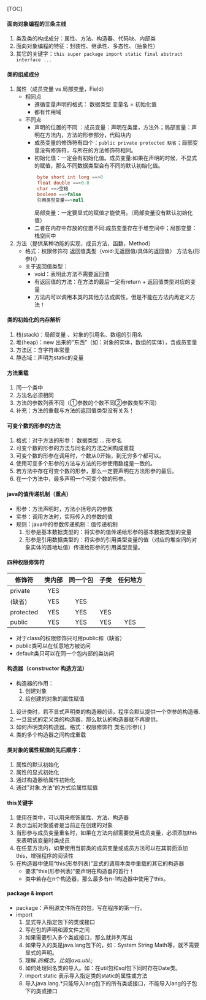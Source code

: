 [TOC]

#### 面向对象编程的三条主线
1. 类及类的构成成分：属性、方法、构造器、代码块、内部类
2. 面向对象编程的特征：封装性、继承性、多态性、（抽象性）
3. 其它的关键字：`this super package import static final abstract interface ...`
#### 类的组成成分
   1. 属性（成员变量 vs 局部变量，Field）
      - 相同点
         - 遵循变量声明的格式： 数据类型 变量名 = 初始化值
         - 都有作用域
      - 不同点
         - 声明的位置的不同 ：成员变量：声明在类里，方法外；局部变量：声明在方法内，方法的形参部分，代码块内
         - 成员变量的修饰符有四个：`public private protected 缺省`；局部变量没有修饰符，与所在的方法修饰符相同。         
         - 初始化值：一定会有初始化值。成员变量:如果在声明的时候，不显式的赋值，那么不同数据类型会有不同的默认初始化值。
            ```java
             byte short int long ==>0
             float double ==>0.0
             char ==>空格
             boolean ==>false 
             引用类型变量==>null
             ```
            局部变量：一定要显式的赋值才能使用。（局部变量没有默认初始化值）
         - 二者在内存中存放的位置不同:成员变量存在于堆空间中；局部变量：栈空间中
   2. 方法（提供某种功能的实现，成员方法，函数，Method）
      - 格式：权限修饰符 返回值类型（void:无返回值/具体的返回值） 方法名(形参){}
      - 关于返回值类型：
         - void：表明此方法不需要返回值
         - 有返回值的方法：在方法的最后一定有return + 返回值类型对应的变量
         - 方法内可以调用本类的其他方法或属性，但是不能在方法内再定义方法！
      
#### 类的初始化的内存解析
   1. 栈(stack)：局部变量 、对象的引用名、数组的引用名
   2. 堆(heap)：new 出来的“东西”（如：对象的实体，数组的实体），含成员变量
   3. 方法区：含字符串常量
   4. 静态域：声明为static的变量
#### 方法重载
   1. 同一个类中 
   2. 方法名必须相同 
   3. 方法的参数列表不同（①参数的个数不同②参数类型不同）
   4. 补充：方法的重载与方法的返回值类型没有关系！
#### 可变个数的形参的方法
   1. 格式：对于方法的形参： 数据类型 ... 形参名
   2. 可变个数的形参的方法与同名的方法之间构成重载
   3. 可变个数的形参在调用时，个数从0开始，到无穷多个都可以。
   4. 使用可变多个形参的方法与方法的形参使用数组是一致的。
   5. 若方法中存在可变个数的形参，那么一定要声明在方法形参的最后。
   6. 在一个方法中，最多声明一个可变个数的形参。
#### java的值传递机制（重点）
   - 形参：方法声明时，方法小括号内的参数
   - 实参：调用方法时，实际传入的参数的值
   - 规则：java中的参数传递机制：值传递机制
      1. 形参是基本数据类型的：将实参的值传递给形参的基本数据类型的变量
      2. 形参是引用数据类型的：将实参的引用类型变量的值（对应的堆空间的对象实体的首地址值）传递给形参的引用类型变量。
#### 四种权限修饰符
   修饰符 | 类内部 | 同一个包 | 子类 | 任何地方
   --- | :---: | :---: | :---: | :---:
   private | YES | | | 
   (缺省) | YES | YES | |
   protected| YES | YES | YES |
   public |YES |YES |YES |YES
   - 对于class的权限修饰只可用public和（缺省）
   - public类可以在任意地方被访问
   - default类只可以在同一个包内部的类访问
#### 构造器（constructor 构造方法）
   - 构造器的作用：
      1. 创建对象
      2. 给创建的对象的属性赋值
   1. 设计类时，若不显式声明类的构造器的话，程序会默认提供一个空参的构造器.
   2. 一旦显式的定义类的构造器，那么默认的构造器就不再提供。
   3. 如何声明类的构造器。格式：权限修饰符  类名(形参){ }
   4. 类的多个构造器之间构成重载
#### 类对象的属性赋值的先后顺序：
   1. 属性的默认初始化 
   2. 属性的显式初始化
   3. 通过构造器给属性初始化
   4. 通过"对象.方法"的方式给属性赋值
#### this关键字
   1. 使用在类中，可以用来修饰属性、方法、构造器
   2. 表示当前对象或者是当前正在创建的对象
   3. 当形参与成员变量重名时，如果在方法内部需要使用成员变量，必须添加this来表明该变量时类成员
   4. 在任意方法内，如果使用当前类的成员变量或成员方法可以在其前面添加this，增强程序的阅读性
   5. 在构造器中使用“this(形参列表)”显式的调用本类中重载的其它的构造器
      - 要求“this(形参列表)”要声明在构造器的首行！
      - 类中若存在n个构造器，那么最多有n-1构造器中使用了this。
#### package & import
   - package：声明源文件所在的包，写在程序的第一行。
   - import
      1. 显式导入指定包下的类或接口
      2. 写在包的声明和源文件之间
      3. 如果需要引入多个类或接口，那么就并列写出
      4. 如果导入的类是java.lang包下的，如：System String Math等，就不需要显式的声明。
      5. 理解.*的概念。比如java.util.*;
      6. 如何处理同名类的导入。如：在util包和sql包下同时存在Date类。
      7. import static 表示导入指定类的static的属性或方法
      8. 导入java.lang.*只能导入lang包下的所有类或接口，不能导入lang的子包下的类或接口